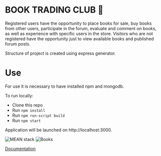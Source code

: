 # BOOK TRADING CLUB :book:

Registered users have the opportunity to place books for sale, buy books from other users, participate in the forum, evaluate and comment on books, as well as experience with specific users in the store. Visitors who are not registered have the opportunity just to 
view available books and published forum posts. 

Structure of project is created using express generator.

# Use

For use it is necessary to have installed npm and mongodb.

To run locally:

* Clone this repo
* Run `npm install`
* Run `npm run-script build`
* Run `npm start`

Application will be launched on http://localhost:3000.

![MEAN stack](https://miro.medium.com/max/785/1*jaSIDcOmluf97OKazeaHXg.png) ![Books](https://d30y9cdsu7xlg0.cloudfront.net/png/5020-200.png)

[Documentation](https://vukan-markovic.github.io/Book_trading_club)
